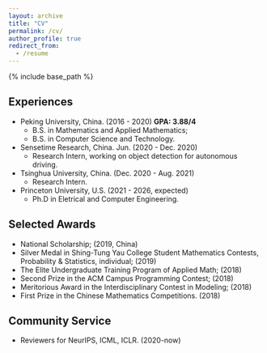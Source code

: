 ```yaml
---
layout: archive
title: "CV"
permalink: /cv/
author_profile: true
redirect_from:
  - /resume
---
```


{% include base_path %}

Experiences
-----
 - Peking University, China. (2016 - 2020) **GPA: 3.88/4**
    - B.S. in Mathematics and Applied Mathematics;
    - B.S. in Computer Science and Technology.
 - Sensetime Research, China. Jun. (2020 - Dec. 2020)
    - Research Intern, working on object detection for autonomous driving.
 - Tsinghua University, China. (Dec. 2020 - Aug. 2021)
    - Research Intern.
 - Princeton University, U.S. (2021 - 2026, expected)
    - Ph.D in Eletrical and Computer Engineering.

Selected Awards
-----

- National Scholarship; (2019, China)
- Silver Medal in Shing-Tung Yau College Student Mathematics Contests, Probability & Statistics, individual; (2019)
- The Elite Undergraduate Training Program of Applied Math; (2018)
- Second Prize in the ACM Campus Programming Contest; (2018)
- Meritorious Award in the Interdisciplinary Contest in Modeling; (2018)
- First Prize in the Chinese Mathematics Competitions. (2018)
  
Community Service
-----
* Reviewers for NeurIPS, ICML, ICLR. (2020-now)
